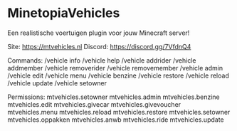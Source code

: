 # MinetopiaVehicles
Een realistische voertuigen plugin voor jouw Minecraft server!

Site: https://mtvehicles.nl
Discord: https://discord.gg/7VfdnQ4


Commands:
  /vehicle info
  /vehicle help
  /vehicle addrider
  /vehicle addmember
  /vehicle removerider
  /vehicle removemember
  /vehicle admin
  /vehicle edit
  /vehicle menu
  /vehicle benzine
  /vehicle restore
  /vehicle reload
  /vehicle update
  /vehicle setowner

Permissions:
  mtvehicles.setowner
  mtvehicles.admin
  mtvehicles.benzine
  mtvehicles.edit
  mtvehicles.givecar
  mtvehicles.givevoucher
  mtvehicles.menu
  mtvehicles.reload
  mtvehicles.restore
  mtvehicles.setowner
  mtvehicles.oppakken
  mtvehicles.anwb
  mtvehicles.ride
  mtvehicles.update
